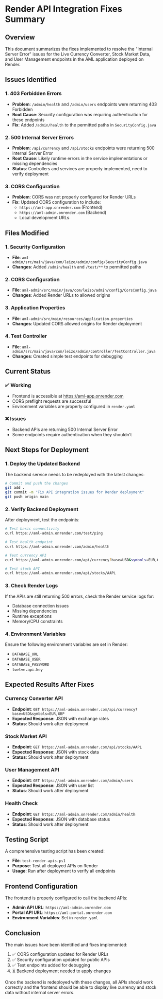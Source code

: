 # Render API Integration Fixes Summary

## Overview
This document summarizes the fixes implemented to resolve the "Internal Server Error" issues for the Live Currency Converter, Stock Market Data, and User Management endpoints in the AML application deployed on Render.

## Issues Identified

### 1. **403 Forbidden Errors**
- **Problem**: `/admin/health` and `/admin/users` endpoints were returning 403 Forbidden
- **Root Cause**: Security configuration was requiring authentication for these endpoints
- **Fix**: Added `/admin/health` to the permitted paths in `SecurityConfig.java`

### 2. **500 Internal Server Errors**
- **Problem**: `/api/currency` and `/api/stocks` endpoints were returning 500 Internal Server Error
- **Root Cause**: Likely runtime errors in the service implementations or missing dependencies
- **Status**: Controllers and services are properly implemented, need to verify deployment

### 3. **CORS Configuration**
- **Problem**: CORS was not properly configured for Render URLs
- **Fix**: Updated CORS configuration to include:
  - `https://aml-app.onrender.com` (Frontend)
  - `https://aml-admin.onrender.com` (Backend)
  - Local development URLs

## Files Modified

### 1. **Security Configuration**
- **File**: `aml-admin/src/main/java/com/leizo/admin/config/SecurityConfig.java`
- **Changes**: Added `/admin/health` and `/test/**` to permitted paths

### 2. **CORS Configuration**
- **File**: `aml-admin/src/main/java/com/leizo/admin/config/CorsConfig.java`
- **Changes**: Added Render URLs to allowed origins

### 3. **Application Properties**
- **File**: `aml-admin/src/main/resources/application.properties`
- **Changes**: Updated CORS allowed origins for Render deployment

### 4. **Test Controller**
- **File**: `aml-admin/src/main/java/com/leizo/admin/controller/TestController.java`
- **Changes**: Created simple test endpoints for debugging

## Current Status

### ✅ **Working**
- Frontend is accessible at https://aml-app.onrender.com
- CORS preflight requests are successful
- Environment variables are properly configured in `render.yaml`

### ❌ **Issues**
- Backend APIs are returning 500 Internal Server Error
- Some endpoints require authentication when they shouldn't

## Next Steps for Deployment

### 1. **Deploy the Updated Backend**
The backend service needs to be redeployed with the latest changes:

```bash
# Commit and push the changes
git add .
git commit -m "Fix API integration issues for Render deployment"
git push origin main
```

### 2. **Verify Backend Deployment**
After deployment, test the endpoints:

```bash
# Test basic connectivity
curl https://aml-admin.onrender.com/test/ping

# Test health endpoint
curl https://aml-admin.onrender.com/admin/health

# Test currency API
curl https://aml-admin.onrender.com/api/currency?base=USD&symbols=EUR,GBP

# Test stock API
curl https://aml-admin.onrender.com/api/stocks/AAPL
```

### 3. **Check Render Logs**
If the APIs are still returning 500 errors, check the Render service logs for:
- Database connection issues
- Missing dependencies
- Runtime exceptions
- Memory/CPU constraints

### 4. **Environment Variables**
Ensure the following environment variables are set in Render:
- `DATABASE_URL`
- `DATABASE_USER`
- `DATABASE_PASSWORD`
- `twelve.api.key`

## Expected Results After Fixes

### Currency Converter API
- **Endpoint**: `GET https://aml-admin.onrender.com/api/currency?base=USD&symbols=EUR,GBP`
- **Expected Response**: JSON with exchange rates
- **Status**: Should work after deployment

### Stock Market API
- **Endpoint**: `GET https://aml-admin.onrender.com/api/stocks/AAPL`
- **Expected Response**: JSON with stock data
- **Status**: Should work after deployment

### User Management API
- **Endpoint**: `GET https://aml-admin.onrender.com/admin/users`
- **Expected Response**: JSON with user list
- **Status**: Should work after deployment

### Health Check
- **Endpoint**: `GET https://aml-admin.onrender.com/admin/health`
- **Expected Response**: JSON with database status
- **Status**: Should work after deployment

## Testing Script

A comprehensive testing script has been created:
- **File**: `test-render-apis.ps1`
- **Purpose**: Test all deployed APIs on Render
- **Usage**: Run after deployment to verify all endpoints

## Frontend Configuration

The frontend is properly configured to call the backend APIs:
- **Admin API URL**: `https://aml-admin.onrender.com`
- **Portal API URL**: `https://aml-portal.onrender.com`
- **Environment Variables**: Set in `render.yaml`

## Conclusion

The main issues have been identified and fixes implemented:
1. ✅ CORS configuration updated for Render URLs
2. ✅ Security configuration updated for public APIs
3. ✅ Test endpoints added for debugging
4. ⏳ Backend deployment needed to apply changes

Once the backend is redeployed with these changes, all APIs should work correctly and the frontend should be able to display live currency and stock data without internal server errors. 